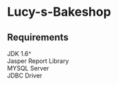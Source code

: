 # Lucy-s-Bakeshop 

<h2> Requirements </h2>
JDK 1.6^<br>
Jasper Report Library<br>
MYSQL Server<br>
JDBC Driver<br>
